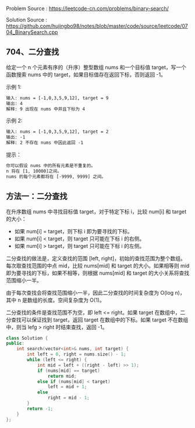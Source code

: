 <!--
 * @Author : Hu Jingbo
 * @Date   : 2021-09-12
-->

Problem Source : <https://leetcode-cn.com/problems/binary-search/>

Solution Source : <https://github.com/hujingbo98/notes/blob/master/code/source/leetcode/0704_BinarySearch.cpp>

## 704、二分查找

给定一个 n 个元素有序的（升序）整型数组 nums 和一个目标值 target，写一个函数搜索 nums 中的 target，如果目标值存在返回下标，否则返回 -1。

示例 1:

```txt
输入: nums = [-1,0,3,5,9,12], target = 9
输出: 4
解释: 9 出现在 nums 中并且下标为 4
```

示例 2:

```txt
输入: nums = [-1,0,3,5,9,12], target = 2
输出: -1
解释: 2 不存在 nums 中因此返回 -1
```

提示：

```txt
你可以假设 nums 中的所有元素是不重复的。
n 将在 [1, 10000]之间。
nums 的每个元素都将在 [-9999, 9999] 之间。
```

## 方法一：二分查找

在升序数组 nums 中寻找目标值 target，对于特定下标 i，比较 num[i] 和 target 的大小：

- 如果 num[i] = target，则下标 i 即为要寻找的下标。
- 如果 num[i] < target，则 target 只可能在下标 i 的右侧。
- 如果 num[i] > target，则 target 只可能在下标 i 的左侧。

二分查找的做法是，定义查找的范围 [left, right]，初始的查找范围为整个数组。每次取查找范围的中点 mid，比较 nums[mid] 和 target 的大小。如果相等则 mid 即为要寻找的下标，如果不相等，则根据 nums[mid] 和 target 的大小关系将查找范围缩小一半。

由于每次查找会将查找范围缩小一半，因此二分查找的时间复杂度为 O(log n)，其中 n 是数组的长度。空间复杂度为 O(1)。

二分查找的条件是查找范围不为空，即 left <= right。如果 target 在数组中，二分查找可以保证找到 target，返回 target 在数组中的下标。如果 target 不在数组中，则当 lefg > right 时结束查找，返回 -1。

```c++
class Solution {
public:
    int search(vector<int>& nums, int target) {
        int left = 0, right = nums.size() - 1;
        while (left <= right) {
            int mid = left + ((right - left) >> 1);
            if (nums[mid] == target)
                return mid;
            else if (nums[mid] < target)
                left = mid + 1;
            else
                right = mid - 1;
        }
        return -1;
    }
};
```
